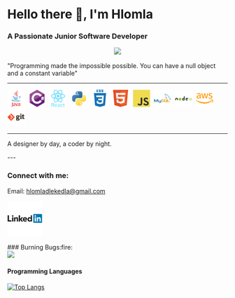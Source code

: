 <h1>Hello there 👋, I'm Hlomla</h1>
<h3>A Passionate Junior Software Developer</h3>
<div id="header" align="center">
  <img src="https://media.giphy.com/media/M9gbBd9nbDrOTu1Mqx/giphy.gif" width="100"/>
</div>
<p>"Programming made the impossible possible. You can have a null object and a constant variable"</p>
<hr/>
<div>
  <img src="https://github.com/devicons/devicon/blob/master/icons/java/java-original-wordmark.svg" title="Java" alt="Java" width="40" height="40"/>&nbsp;
  <img src="https://github.com/devicons/devicon/blob/master/icons/csharp/csharp-original.svg" title="CSharp" alt="C#" width="40" height="40"/>&nbsp;
  <img src="https://github.com/devicons/devicon/blob/master/icons/react/react-original-wordmark.svg" title="React" alt="React" width="40" height="40"/>&nbsp;
  <img src="https://github.com/devicons/devicon/blob/master/icons/python/python-original.svg" title="Python" alt="Python" width="40" height="40"/>&nbsp;
  <img src="https://github.com/devicons/devicon/blob/master/icons/css3/css3-plain-wordmark.svg"  title="CSS3" alt="CSS" width="40" height="40"/>&nbsp;
  <img src="https://github.com/devicons/devicon/blob/master/icons/html5/html5-original.svg" title="HTML5" alt="HTML" width="40" height="40"/>&nbsp;
  <img src="https://github.com/devicons/devicon/blob/master/icons/javascript/javascript-original.svg" title="JavaScript" alt="JavaScript" width="40" height="40"/>&nbsp;
  <img src="https://github.com/devicons/devicon/blob/master/icons/mysql/mysql-original-wordmark.svg" title="MySQL"  alt="MySQL" width="40" height="40"/>&nbsp;
  <img src="https://github.com/devicons/devicon/blob/master/icons/nodejs/nodejs-original-wordmark.svg" title="NodeJS" alt="NodeJS" width="40" height="40"/>&nbsp;
  <img src="https://github.com/devicons/devicon/blob/master/icons/amazonwebservices/amazonwebservices-plain-wordmark.svg" title="AWS" alt="AWS" width="40" height="40"/>&nbsp;
  <img src="https://github.com/devicons/devicon/blob/master/icons/git/git-original-wordmark.svg" title="Git" **alt="Git" width="40" height="40"/>
</div>
<hr/>

<p> A designer by day, a coder by night.</p>
---
<h3>Connect with me:</h3>
<p>Email: <a href="mailto::hlomladlekedla@gmail.com">hlomladlekedla@gmail.com</a> </p>
<p><a href="https://za.linkedin.com/in/hlomla-dlekedla-18443023b"><img src="https://github.com/devicons/devicon/blob/master/icons/linkedin/linkedin-original-wordmark.svg" title="AWS" alt="AWS" width="80" height="80"/></a></p>
<p><a> </a></p>
### Burning Bugs:fire:
<br/>
<picture>
<source 
  srcset="https://github-readme-stats.vercel.app/api?username=Bl4ckHoodie&show_icons=true&theme=tokyonight"
  media="(prefers-color-scheme: tokyonight)"
/>
<source
  srcset="https://github-readme-stats.vercel.app/api?username=Bl4ckHoodie&show_icons=true"
  media="(prefers-color-scheme: tokyonight), (prefers-color-scheme: no-preference)"
/>
<img src="https://github-readme-stats.vercel.app/api?username=Bl4ckHoodie&show_icons=true" />
</picture>

<h4>Programming Languages</h4>
<picture>
<source 
  srcset="https://github.com/bl4ckhoodie/github-readme-stats"
  media="(prefers-color-scheme: dark)"
/>
<source
  srcset="https://github-readme-stats.vercel.app/api/top-langs/?username=bl4ckhoodie&layout=compacts"
/>
</picture>

[![Top Langs](https://github-readme-stats.vercel.app/api/top-langs/?username=bl4ckhoodie)](https://github.com/bl4ckhoodie/github-readme-stats)
